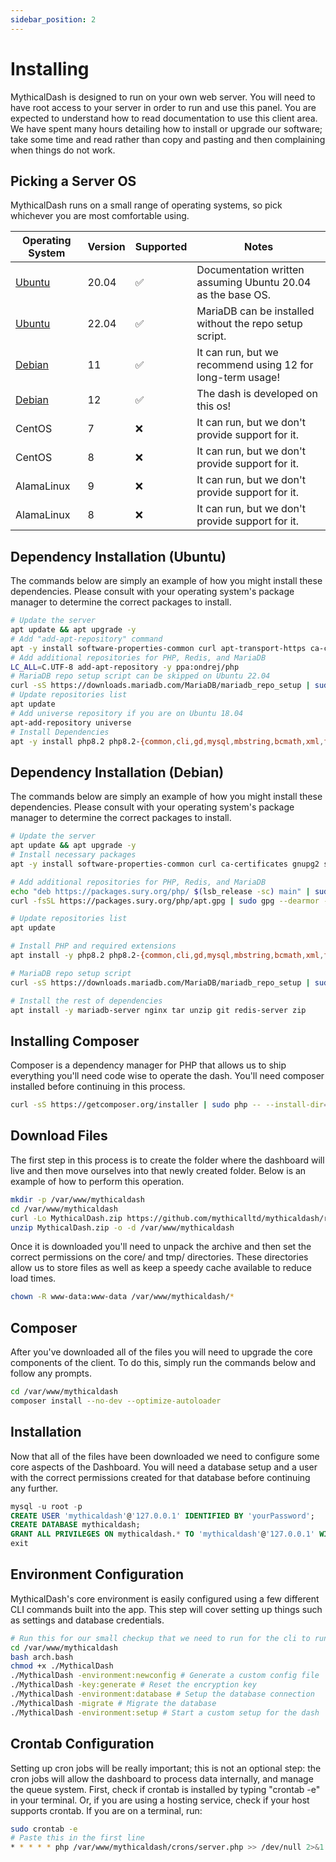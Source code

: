 ```yaml
---
sidebar_position: 2
---
```

# Installing

MythicalDash is designed to run on your own web server. You will need to have root access to your server in order to run and use this panel.
You are expected to understand how to read documentation to use this client area. We have spent many hours detailing how to install or upgrade our software; take some time and read rather than copy and pasting and then complaining when things do not work. 

## Picking a Server OS
MythicalDash runs on a small range of operating systems, so pick whichever you are most comfortable using.

| Operating System | Version | Supported | Notes |
| - | - | - | - |
| [Ubuntu](#dependency-installation-ubuntu) | 20.04 | ✅ | Documentation written assuming Ubuntu 20.04 as the base OS. |
| [Ubuntu](#dependency-installation-ubuntu)  | 22.04 | ✅ | MariaDB can be installed without the repo setup script. |
| [Debian](#dependency-installation-debian) | 11 | ✅ | It can run, but we recommend using 12 for long-term usage! |
| [Debian](#dependency-installation-debian)  | 12 | ✅ | The dash is developed on this os! |
| CentOS | 7 | ❌ | It can run, but we don't provide support for it. |
| CentOS | 8 | ❌ | It can run, but we don't provide support for it. |
| AlamaLinux | 9 | ❌ | It can run, but we don't provide support for it. |
| AlamaLinux | 8 | ❌ | It can run, but we don't provide support for it. |
## Dependency Installation (Ubuntu)
The commands below are simply an example of how you might install these dependencies. Please consult with your operating system's package manager to determine the correct packages to install.
```bash
# Update the server
apt update && apt upgrade -y
# Add "add-apt-repository" command
apt -y install software-properties-common curl apt-transport-https ca-certificates gnupg
# Add additional repositories for PHP, Redis, and MariaDB
LC_ALL=C.UTF-8 add-apt-repository -y ppa:ondrej/php
# MariaDB repo setup script can be skipped on Ubuntu 22.04
curl -sS https://downloads.mariadb.com/MariaDB/mariadb_repo_setup | sudo bash
# Update repositories list
apt update
# Add universe repository if you are on Ubuntu 18.04
apt-add-repository universe
# Install Dependencies
apt -y install php8.2 php8.2-{common,cli,gd,mysql,mbstring,bcmath,xml,fpm,curl,zip} mariadb-server nginx tar unzip zip git redis-server
```

## Dependency Installation (Debian)
The commands below are simply an example of how you might install these dependencies. Please consult with your operating system's package manager to determine the correct packages to install.
```bash
# Update the server
apt update && apt upgrade -y
# Install necessary packages
apt -y install software-properties-common curl ca-certificates gnupg2 sudo lsb-release

# Add additional repositories for PHP, Redis, and MariaDB
echo "deb https://packages.sury.org/php/ $(lsb_release -sc) main" | sudo tee /etc/apt/sources.list.d/sury-php.list
curl -fsSL https://packages.sury.org/php/apt.gpg | sudo gpg --dearmor -o /etc/apt/trusted.gpg.d/sury-keyring.gpg

# Update repositories list
apt update

# Install PHP and required extensions
apt install -y php8.2 php8.2-{common,cli,gd,mysql,mbstring,bcmath,xml,fpm,curl,zip}

# MariaDB repo setup script
curl -sS https://downloads.mariadb.com/MariaDB/mariadb_repo_setup | sudo bash

# Install the rest of dependencies
apt install -y mariadb-server nginx tar unzip git redis-server zip
```

## Installing Composer
Composer is a dependency manager for PHP that allows us to ship everything you'll need code wise to operate the dash. You'll need composer installed before continuing in this process.
```bash 
curl -sS https://getcomposer.org/installer | sudo php -- --install-dir=/usr/local/bin --filename=composer
```

## Download Files
The first step in this process is to create the folder where the dashboard will live and then move ourselves into that newly created folder. Below is an example of how to perform this operation.
```bash
mkdir -p /var/www/mythicaldash
cd /var/www/mythicaldash
curl -Lo MythicalDash.zip https://github.com/mythicalltd/mythicaldash/releases/latest/download/MythicalDash.zip
unzip MythicalDash.zip -o -d /var/www/mythicaldash
```
Once it is downloaded you'll need to unpack the archive and then set the correct permissions on the core/ and tmp/ directories. These directories allow us to store files as well as keep a speedy cache available to reduce load times.
```bash
chown -R www-data:www-data /var/www/mythicaldash/*
```
## Composer 
After you've downloaded all of the files you will need to upgrade the core components of the client. To do this, simply run the commands below and follow any prompts.
```bash
cd /var/www/mythicaldash
composer install --no-dev --optimize-autoloader
```
## Installation
Now that all of the files have been downloaded we need to configure some core aspects of the Dashboard.
You will need a database setup and a user with the correct permissions created for that database before continuing any further.

```sql
mysql -u root -p
CREATE USER 'mythicaldash'@'127.0.0.1' IDENTIFIED BY 'yourPassword';
CREATE DATABASE mythicaldash;
GRANT ALL PRIVILEGES ON mythicaldash.* TO 'mythicaldash'@'127.0.0.1' WITH GRANT OPTION;
exit
```

## Environment Configuration
MythicalDash's core environment is easily configured using a few different CLI commands built into the app. This step will cover setting up things such as settings and database credentials.
```bash
# Run this for our small checkup that we need to run for the cli to run
cd /var/www/mythicaldash
bash arch.bash
chmod +x ./MythicalDash
./MythicalDash -environment:newconfig # Generate a custom config file
./MythicalDash -key:generate # Reset the encryption key
./MythicalDash -environment:database # Setup the database connection
./MythicalDash -migrate # Migrate the database
./MythicalDash -environment:setup # Start a custom setup for the dash
```

## Crontab Configuration
Setting up cron jobs will be really important; this is not an optional step: the cron jobs will allow the dashboard to process data internally, and manage the queue system. First, check if crontab is installed by typing "crontab -e" in your terminal. Or, if you are using a hosting service, check if your host supports crontab. If you are on a terminal, run:
```bash
sudo crontab -e
# Paste this in the first line
* * * * * php /var/www/mythicaldash/crons/server.php >> /dev/null 2>&1
```
